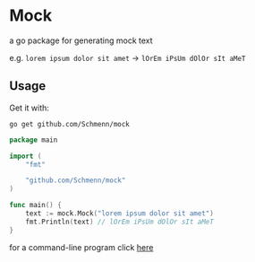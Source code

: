 # Mock
a go package for generating mock text

e.g. `lorem ipsum dolor sit amet` &rarr; `lOrEm iPsUm dOlOr sIt aMeT`

## Usage

Get it with:

`go get github.com/Schmenn/mock`


```go
package main

import (
	"fmt"

	"github.com/Schmenn/mock"
)

func main() {
	text := mock.Mock("lorem ipsum dolor sit amet")
	fmt.Println(text) // lOrEm iPsUm dOlOr sIt aMeT
}
```

for a command-line program click [here](https://github.com/Schmenn/mock/cmd/mock)
